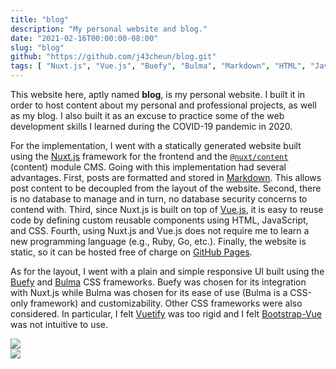 ```yaml
---
title: "blog"
description: "My personal website and blog."
date: "2021-02-16T00:00:00-08:00"
slug: "blog"
github: "https://github.com/j43cheun/blog.git"
tags: [ "Nuxt.js", "Vue.js", "Buefy", "Bulma", "Markdown", "HTML", "JavaScript", "CSS" ]
---
```


This website here, aptly named **blog**, is my personal website. I built it in
order to host content about my personal and professional projects, as well as my
blog. I also built it as an excuse to practice some of the web development
skills I learned during the COVID-19 pandemic in 2020.

For the implementation, I went with a statically generated website built using
the [Nuxt.js](https://nuxtjs.org) framework for the frontend and the
[`@nuxt/content`](https://content.nuxtjs.org) (content) module CMS. Going with
this implementation had several advantages. First, posts are formatted and
stored in [Markdown](https://daringfireball.net/projects/markdown). This allows
post content to be decoupled from the layout of the website. Second, there is no
database to manage and in turn, no database security concerns to contend with.
Third, since Nuxt.js is built on top of [Vue.js](https://vuejs.org), it is easy
to reuse code by defining custom reusable components using HTML, JavaScript, and
CSS. Fourth, using Nuxt.js and Vue.js does not require me to learn a new
programming language (e.g., Ruby, Go, etc.). Finally, the website is static, so
it can be hosted free of charge on [GitHub Pages](https://pages.github.com).

As for the layout, I went with a plain and simple responsive UI built using the
[Buefy](https://buefy.org) and [Bulma](https://bulma.io) CSS frameworks. Buefy
was chosen for its integration with Nuxt.js while Bulma was chosen for its ease
of use (Bulma is a CSS-only framework) and customizability. Other CSS frameworks
were also considered. In particular, I felt [Vuetify](https://vuetifyjs.com/)
was too rigid and I felt [Bootstrap-Vue](https://bootstrap-vue.org) was not
intuitive to use.

<div class="tile is-ancestor mt-5">
  <div class="tile is-vertical">
    <div class="tile">
      <div class="tile is-parent is-3">
        <img src="/projects/blog/img/blog-mobile.PNG">
      </div>
      <div class="tile is-parent">
        <img src="/projects/blog/img/blog-desktop.png">
      </div>
    </div>
  </div>
</div>
